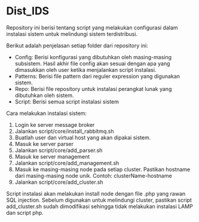 # Dist_IDS
Repository ini berisi tentang script yang melakukan configurasi dalam instalasi sistem untuk melindungi sistem terdistribusi.

Berikut adalah penjelasan setiap folder dari repository ini:
* Config: Berisi konfigurasi yang dibutuhkan oleh masing-masing subsistem. Hasil akhir file config akan sesuai dengan apa yang dimasukkan oleh user ketika menjalankan script instalasi.
* Patterns: Berisi file pattern dari reguler expression yang digunakan sistem.
* Repo: Berisi file repository untuk instalasi perangkat lunak yang dibutuhkan oleh sistem.
* Script: Berisi semua script instalasi sistem
 
Cara melakukan instalasi sistem:
1. Login ke server message broker
2. Jalankan script/core/install_rabbitmq.sh
3. Buatlah user dan virtual host yang akan dipakai sistem.
4. Masuk ke server parser
5. Jalankan script/core/add_parser.sh
6. Masuk ke server management
7. Jalankan script/core/add_management.sh
8. Masuk ke masing-masing node pada setiap cluster. Pastikan hostname dari masing-masing node unik. Contoh: clusterName-hostname
9. Jalankan script/core/add_cluster.sh
 
Script instalasi akan melakukan install node dengan file .php yang rawan SQL injection. Sebelum digunakan untuk melindungi cluster, pastikan script add_cluster.sh sudah dimodifikasi sehingga tidak melakukan instalasi LAMP dan script php.